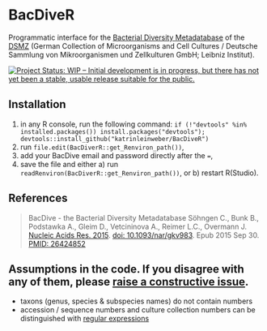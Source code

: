# BacDiveR

Programmatic interface for the [Bacterial Diversity Metadatabase](https://bacdive.dsmz.de/) of the [DSMZ](https://www.dsmz.de/about-us.html) (German Collection of Microorganisms and Cell Cultures / Deutsche Sammlung von Mikroorganismen und Zellkulturen GmbH; Leibniz Institut).

[![Project Status: WIP – Initial development is in progress, but there has not yet been a stable, usable release suitable for the public.](http://www.repostatus.org/badges/latest/wip.svg)](http://www.repostatus.org/#wip)

## Installation

1. in any R console, run the following command: `if (!"devtools" %in% installed.packages()) install.packages("devtools"); devtools::install_github("katrinleinweber/BacDiveR")`
1. run `file.edit(BacDiverR::get_Renviron_path())`,
2. add your BacDive email and password directly after the `=`,
3. save the file and either a) run `readRenviron(BacDiverR::get_Renviron_path())`, or b) restart R(Studio).

## References

> BacDive - the Bacterial Diversity Metadatabase
> Söhngen C., Bunk B., Podstawka A., Gleim D., Vetcininova A., Reimer L.C., Overmann J.
> [Nucleic Acids Res. 2015](https://academic.oup.com/nar/article/44/D1/D581/2503137). 
> [doi: 10.1093/nar/gkv983](https://doi.org/10.1093/nar/gkv983). 
> Epub 2015 Sep 30. [PMID: 26424852](https://www.ncbi.nlm.nih.gov/pubmed/26424852)

## Assumptions in the code. If you disagree with any of them, please [raise a constructive issue](https://github.com/katrinleinweber/BacDiveR/issues/new).

- taxons (genus, species & subspecies names) do not contain numbers
- accession / sequence numbers and culture collection numbers can be distinguished with [regular expressions](https://github.com/katrinleinweber/BacDiveR/blob/master/R/guess_searchType.R)

